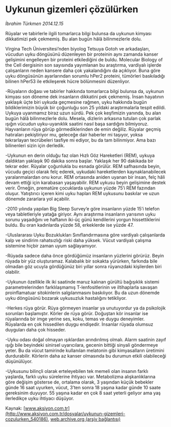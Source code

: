 # Uykunun gizemleri çözülürken

*İbrahim Türkmen 2014.12.15*

<div class="pNewsDetailMainContent" itemprop="articleBody">
 <p>
  Rüyalar ve tabirlerle ilgili tomarlarca bilgi bulunsa da uykunun kimyası dikkatimizi pek çekmemiş. Bu alan bugün hâlâ bilinmezlerle dolu.
 </p>
 <p>
  Virgina Tech Üniversitesi’nden biyolog Tetsuya Gotoh ve arkadaşları, vücudun uyku döngüsünü düzenleyen bir proteinin aynı zamanda kanser gelişimini engelleyen bir proteini etkilediğini de buldu. Molecular Biology of the Cell dergisinin son sayısında yayımlanan bu araştırma, vardiyalı işlerde çalışanların neden kansere daha çok yakalandığını da açıklıyor. Buna göre uyku döngüsünün ayarlarından sorumlu hPer2 proteini, tümörleri baskıladığı bilinen hPer53 ile etkileşerek hücre bölünmesini düzenliyor.
 </p>
 <p>
  -Rüyaların doğası ve tabirler hakkında tomarlarca bilgi bulunsa da, uykunun kimyası son döneme dek insanların dikkatini pek çekmemiş. İnsan hayatının yaklaşık üçte biri uykuda geçmesine rağmen, uyku hakkında bugün bildiklerimizin büyük bir çoğunluğu son 25 yıldaki araştırmalarla tespit edildi. Uykuya uyanmamız biraz uzun sürdü. Pek çok keşfimizin yanında, bu alan bugün hâlâ bilinmezlerle dolu. Mesela, dizlerin arkasına tutulan çok parlak ışığın vücudun uyku-uyanıklık saatini nasıl başa sardığını bilmiyoruz. Hayvanların rüya görüp görmediklerinden de emin değiliz. Rüyalar geçmiş hatıraları pekiştiriyor mu, geleceğe dair haberler mi taşıyor, yoksa tekrarlayan tecrübeleri tasfiye mi ediyor, bu da tam bilinmiyor. Ama bazı bilinenleri sizin için derledik.
 </p>
 <p>
  -Uykunun en derin olduğu faz olan Hızlı Göz Hareketleri (REM), uykuya daldıktan yaklaşık 90 dakika sonra başlar. Yaklaşık her 90 dakikada bir tekrar eder. Rüyalar çoğunlukla bu esnada görülür. REM safhasında beyin, vücudu geçici olarak felç ederek, uykudaki hareketlerden kaynaklanabilecek yaralanmalardan onu korur. REM ortasında aniden uyanan bir insan, felç hâli devam ettiği için karabasan yaşayabilir. REM uykusu beyin gelişimine destek verir. Örneğin, prematüre çocuklarda uykunun yüzde 75’i REM fazından oluşur. Yatıştırıcı içeren kimi uyku hapları REM uykusunu baskılar ve uzun dönemde zararlara yol açabilir.
 </p>
 <p>
  -2010 yılında yapılan Big Sleep Survey’e göre insanların yüzde 15’i telefon veya tabletleriyle yatağa giriyor. Aynı araştırma insanların yarısının uyku sorunu yaşadığını ve haftanın iki-üç günü kendilerini yorgun hissettiklerini buldu. Bu oran kadınlarda yüzde 58, erkeklerde ise yüzde 47.
 </p>
 <p>
  -Uluslararası Uyku Bozuklukları Sınıflandırmasına göre vardiyalı çalışanlarda kalp ve sindirim rahatsızlığı riski daha yüksek. Vücut vardiyalı çalışma sistemine hiçbir zaman uyum sağlayamıyor.
 </p>
 <p>
  -Rüyada sadece daha önce gördüğümüz insanların yüzlerini görürüz. Beyin rüyada bir yüz oluşturamaz. Kalabalık bir sokakta yürürken, farkında bile olmadan göz ucuyla gördüğünüz biri yıllar sonra rüyanızdaki kişilerden biri olabilir.
 </p>
 <p>
  -Uykunun özellikle ilk iki saatinde maruz kalınan gürültü bağışıklık sistemi parametrelerinden farklılaşmamış T-lenfositlerinin ve iltihaplarla savaşan proinflamatuar sitokinlerin salgılanmasını baskılıyor. Bu da uzun dönemde uyku döngüsünü bozarak uykusuzluk hastalığını tetikliyor.
 </p>
 <p>
  -Herkes rüya görür. Rüya görmeyen insanlar ya unutuyordur ya da psikolojik sorunları başlamıştır. Körler de rüya görür. Doğuştan kör insanlar ise rüyalarında bir imge yerine ses, koku, temas ve duygu deneyimler. Rüyalarda en çok hissedilen duygu endişedir. İnsanlar rüyada olumsuz duyguları daha çok hisseder.
 </p>
 <p>
  -Uyku odası doğal olmayan ışıklardan arındırılmış olmalı. Alarm saatinin zayıf ışığı bile beyindeki sinirsel uyarıcılara, gecenin bittiği sinyali göndermeye yeter. Bu da vücut tamirinde kullanılan melatonin gibi kimyasalların üretimini durdurabilir. Körlerin daha az kanser olmasında bu durumun etkili olabileceği düşünülüyor.
 </p>
 <p>
  -Uykusunu bilinçli olarak erteleyebilen tek memeli olan insanın farklı yaşlarda, farklı uyku sürelerine ihtiyacı var. Metabolizma alışkanlıklarına göre değişim gösterse de, ortalama olarak, 3 yaşından küçük bebekler günde 16 saat uyurken, vücut, 3’ten sonra 18 yaşına kadar günde 10 saate gereksinim duyuyor. 55 yaşına kadar en çok 8 saat yeterli geliyor ama yaş ilerledikçe uyku ihtiyacı düşüyor.
 </p>
 <p>
 </p>
</div>


Kaynak: [www.aksiyon.com.tr](http://www.aksiyon.com.tr/dosyalar/uykunun-gizemleri-cozulurken_540186), [web.archive.org (arşiv bağlantısı)](http://web.archive.org/web/20141222213604/http://www.aksiyon.com.tr/dosyalar/uykunun-gizemleri-cozulurken_540186)
